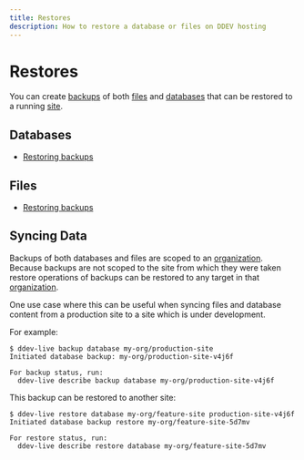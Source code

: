 ```yaml
---
title: Restores
description: How to restore a database or files on DDEV hosting 
---
```

# Restores

You can create [backups](https://docs.ddev.com/backups/) of both [files](files.md) and [databases](databases.md) that can be restored to a running [site](sites.md).

## Databases
- [Restoring backups](https://docs.ddev.com/databases/#restoring-databases)

## Files
- [Restoring backups](https://docs.ddev.com/files/#file-restores)

## Syncing Data

Backups of both databases and files are scoped to an [organization](organizations.md).  Because backups are not scoped to the site from which they were taken restore operations of backups can be restored to any target in that [organization](organizations.md).  

One use case where this can be useful when syncing files and database content from a production site to a site which is under development.

For example:
```
$ ddev-live backup database my-org/production-site
Initiated database backup: my-org/production-site-v4j6f

For backup status, run:
  ddev-live describe backup database my-org/production-site-v4j6f
```

This backup can be restored to another site:
```
$ ddev-live restore database my-org/feature-site production-site-v4j6f
Initiated database backup restore my-org/feature-site-5d7mv

For restore status, run:
  ddev-live describe restore database my-org/feature-site-5d7mv
```